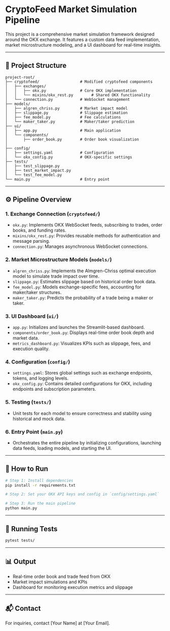 # CryptoFeed Market Simulation Pipeline

This project is a comprehensive market simulation framework designed around the OKX exchange. It features a custom data feed implementation, market microstructure modeling, and a UI dashboard for real-time insights.

---

## 📁 Project Structure

```
project-root/
├── cryptofeed/                  # Modified cryptofeed components
│   ├── exchanges/
│   │   ├── okx.py               # Core OKX implementation
│   │   └── mixins/okx_rest.py        # Shared OKX functionality
│   └── connection.py            # WebSocket management
├── models/
│   ├── algren_chriss.py         # Market impact model
│   ├── slippage.py              # Slippage estimation
│   ├── fee_model.py             # Fee calculations
│   └── maker_taker.py           # Maker/taker prediction
├── ui/
│   ├── app.py                   # Main application
│   └── components/
│       ├── order_book.py        # Order book visualization
│      
├── config/
│   ├── settings.yaml            # Configuration
│   └── okx_config.py            # OKX-specific settings
├── tests/
│   ├── test_slippage.py
│   ├── test_market_impact.py
│   └── test_fee_model.py
└── main.py                      # Entry point
```

---

## ⚙️ Pipeline Overview

### 1. **Exchange Connection** (`cryptofeed/`)
- `okx.py`: Implements OKX WebSocket feeds, subscribing to trades, order books, and funding rates.
- `mixins/okx_rest.py`: Provides reusable methods for authentication and message parsing.
- `connection.py`: Manages asynchronous WebSocket connections.

### 2. **Market Microstructure Models** (`models/`)
- `algren_chriss.py`: Implements the Almgren-Chriss optimal execution model to simulate trade impact over time.
- `slippage.py`: Estimates slippage based on historical order book data.
- `fee_model.py`: Models exchange-specific fees, accounting for maker/taker structures.
- `maker_taker.py`: Predicts the probability of a trade being a maker or taker.

### 3. **UI Dashboard** (`ui/`)
- `app.py`: Initializes and launches the Streamlit-based dashboard.
- `components/order_book.py`: Displays real-time order book depth and market data.
- `metrics_dashboard.py`: Visualizes KPIs such as slippage, fees, and execution quality.

### 4. **Configuration** (`config/`)
- `settings.yaml`: Stores global settings such as exchange endpoints, tokens, and logging levels.
- `okx_config.py`: Contains detailed configurations for OKX, including endpoints and subscription parameters.

### 5. **Testing** (`tests/`)
- Unit tests for each model to ensure correctness and stability using historical and mock data.

### 6. **Entry Point** (`main.py`)
- Orchestrates the entire pipeline by initializing configurations, launching data feeds, loading models, and starting the UI.

---

## 🚀 How to Run

```bash
# Step 1: Install dependencies
pip install -r requirements.txt

# Step 2: Set your OKX API keys and config in `config/settings.yaml`

# Step 3: Run the main pipeline
python main.py
```

---

## 🧪 Running Tests

```bash
pytest tests/
```

---

## 📊 Output

- Real-time order book and trade feed from OKX
- Market impact simulations and KPIs
- Dashboard for monitoring execution metrics and slippage

---

## 📬 Contact

For inquiries, contact [Your Name] at [Your Email].
